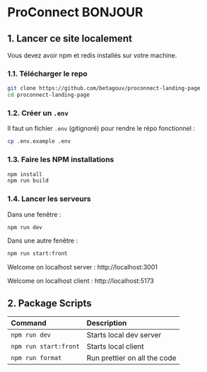 # ProConnect BONJOUR

## 1. Lancer ce site localement

Vous devez avoir npm et redis installés sur votre machine.

### 1.1. Télécharger le repo

```sh
git clone https://github.com/betagouv/proconnect-landing-page
cd proconnect-landing-page
```

### 1.2. Créer un `.env`

Il faut un fichier `.env` (gitignoré) pour rendre le répo fonctionnel :

```sh
cp .env.example .env
```

### 1.3. Faire les NPM installations

```sh
npm install
npm run build
```

### 1.4. Lancer les serveurs

Dans une fenêtre :

```sh
npm run dev
```

Dans une autre fenêtre :

```sh
npm run start:front
```

Welcome on localhost server :
http://localhost:3001

Welcome on localhost client :
http://localhost:5173

## 2. Package Scripts

| Command               | Description                  |
| :-------------------- | :--------------------------- |
| `npm run dev`         | Starts local dev server      |
| `npm run start:front` | Starts local client          |
| `npm run format`      | Run prettier on all the code |
